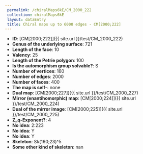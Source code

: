 ```yaml
--- 
 permalink: /chiralMaps6kE/CM_2000_222 
 collection: chiralMaps6kE
 layout: dataEntry
 title: Chiral maps up to 6000 edges - CM[2000;222]
---
```


- **ID**: [CM[2000;222]]({{ site.url }}/test/CM_2000_222)
- **Genus of the underlying surface**: 721
- **Length of the face**: 10
- **Valency**: 25
- **Length of the Petrie polygon**: 100
- **Is the automorphism group solvable?**: S
- **Number of vertices**: 160
- **Number of edges**: 2000
- **Number of faces**: 400
- **The map is self-**: none
- **Dual map**: [CM[2000;227]]({{ site.url }}/test/CM_2000_227)
- **Mirror (enantihomorphic) map**: [CM[2000;224]]({{ site.url }}/test/CM_2000_224)
- **Dual of the mirror image**: [CM[2000;225]]({{ site.url }}/test/CM_2000_225)
- **Z_q-Exponent?**: 4
- **No idea**:  2:223
- **No idea**: Y
- **No idea**: Y
- **Skeleton**: Sk(160;23)^5
- **Some other kind of skeleton**: nan
